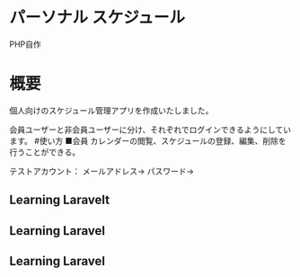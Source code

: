 # パーソナル スケジュール
PHP自作
# 概要
個人向けのスケジュール管理アプリを作成いたしました。

会員ユーザーと非会員ユーザーに分け、それぞれでログインできるようにしています。
#使い方
■会員
カレンダーの閲覧、スケジュールの登録、編集、削除を行うことができる。

テストアカウント：
メールアドレス→
パスワード→
## Learning Laravelt
## Learning Laravel
## Learning Laravel

